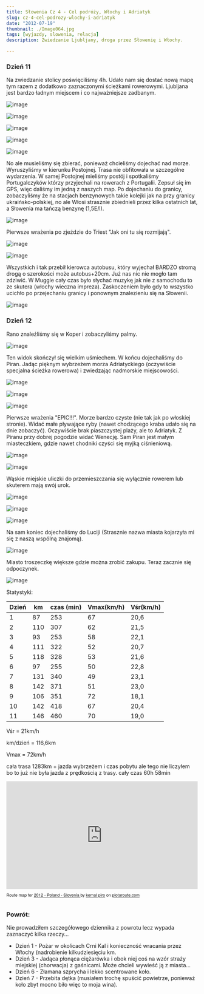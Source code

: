 ```yaml
---
title: Słowenia Cz 4 - Cel podróży, Włochy i Adriatyk
slug: cz-4-cel-podrozy-wlochy-i-adriatyk
date: "2012-07-19"
thumbnail: ./Image064.jpg
tags: [wyjazdy, slowenia, relacja]
description: Zwiedzanie Ljubljany, droga przez Słowenię i Włochy.

---
```


### Dzień 11
Na zwiedzanie stolicy poświęciliśmy 4h. Udało nam się dostać nową mapę tym razem z dodatkowo zaznaczonymi ścieżkami rowerowymi. Ljubljana jest bardzo ładnym miejscem i co najważniejsze zadbanym. 

![image](./Image039.jpg)

![image](./Image040.jpg)

![image](./Image041.jpg)

![image](./Image042.jpg)

![image](./Image043.jpg)


No ale musieliśmy się zbierać, ponieważ chcieliśmy dojechać nad morze. Wyruszyliśmy w kierunku Postojnej. Trasa nie obfitowała w szczególne wydarzenia. W samej Postojnej mieliśmy postój i spotkaliśmy Portugalczyków którzy przyjechali na rowerach z Portugalii. Zepsuł się im GPS, więc daliśmy im jedną z naszych map. Po dojechaniu do granicy, zobaczyliśmy że na stacjach benzynowych takie kolejki jak na przy granicy ukraińsko-polskiej, no ale Włosi strasznie zbiednieli przez kilka ostatnich lat, a Słowenia ma tańczą benzynę (1,5E/l). 

![image](./Image045.jpg)

Pierwsze wrażenia po zjeździe do Triest "Jak oni tu się rozmijają". 

![image](./Image047.jpg)

![image](./Image049.jpg)

Wszystkich i tak przebił kierowca autobusu, który wyjechał BARDZO stromą drogą o szerokości może autobus+20cm. Już nas nic nie mogło tam zdziwić. W Muggie cały czas było słychać muzykę jak nie z samochodu to ze skutera (włochy wieczna impreza). Zaskoczeniem było gdy to wszystko ucichło po przejechaniu granicy i ponownym znalezieniu się na Słowenii.

![image](./Image050.jpg)

### Dzień 12
Rano znaleźliśmy się w Koper i zobaczyliśmy palmy. 

![image](./Image051.jpg)

Ten widok skończył się wielkim uśmiechem. W końcu dojechaliśmy do Piran. Jadąc pięknym wybrzeżem morza Adriatyckiego (oczywiście specjalna ścieżka rowerowa) i zwiedzając nadmorskie miejscowości. 

![image](./Image052.jpg)

![image](./Image053.jpg)

![image](./Image055.jpg)

Pierwsze wrażenia "EPIC!!!". Morze bardzo czyste (nie tak jak po włoskiej stronie). Widać małe pływające ryby (nawet chodzącego kraba udało się na dnie zobaczyć). Oczywiście brak piaszczystej plaży, ale to Adriatyk. Z Piranu przy dobrej pogodzie widać Wenecję. Sam Piran jest małym miasteczkiem, gdzie nawet chodniki czyści się myjką ciśnieniową. 

![image](./Image057.jpg)

![image](./Image056.jpg)

Wąskie miejskie uliczki do przemieszczania się wyłącznie rowerem lub skuterem mają swój urok. 

![image](./Image059.jpg)

![image](./Image058.jpg)

![image](./Image060.jpg)



Na sam koniec dojechaliśmy do Luciji (Strasznie nazwa miasta kojarzyła mi się z naszą wspólną znajomą). 

![image](./Image061.jpg)

Miasto troszeczkę większe gdzie można zrobić zakupu. Teraz zacznie się odpoczynek.

![image](./Image063.jpg)


Statystyki:

| Dzień | km  | czas (min) | Vmax(km/h) | Vśr(km/h) |
|-------|-----|------------|------------|-----------|
| 1     | 87  | 253        | 67         | 20,6      |
| 2     | 110 | 307        | 62         | 21,5      |
| 3     | 93  | 253        | 58         | 22,1      |
| 4     | 111 | 322        | 52         | 20,7      |
| 5     | 118 | 328        | 53         | 21,6      |
| 6     | 97  | 255        | 50         | 22,8      |
| 7     | 131 | 340        | 49         | 23,1      |
| 8     | 142 | 371        | 51         | 23,0      |
| 9     | 106 | 351        | 72         | 18,1      |
| 10    | 142 | 418        | 67         | 20,4      |
| 11    | 146 | 460        | 70         | 19,0      |

Vśr = 21km/h 

km/dzień = 116,6km

Vmax = 72km/h

cała trasa 1283km + jazda wybrzeżem i czas pobytu ale tego nie liczyłem bo to już nie była jazda z prędkością z trasy.
cały czas 60h 58min

<div style="overflow:hidden;position:relative;"><div style="position:relative;width:100%;padding-top:56.25%;overflow:visible;"/><iframe name="plotaroute_map_68629" src="https://www.plotaroute.com/embedmap/68629?units=km&hills=show" style="position:absolute;top:0;left:0;bottom:0;right:0;width:100%; height:100%;" frameborder="0" scrolling="no" allowfullscreen webkitallowfullscreen mozallowfullscreen oallowfullscreen msallowfullscreen></iframe></div><p style="margin-top:8px;font-family:Helvetica Neue,Helvetica,arial;font-size:11px;">Route map for <a href="https://www.plotaroute.com/route/68629?units=km" target="_blank" title="View this route map on plotaroute.com">2012 - Poland - Slovenia </a> by <a href="https://www.plotaroute.com/userprofile/30172" target="_blank" title="View this person's profile on plotaroute.com">kemal piro</a> on <a href="https://www.plotaroute.com" target="_blank" title="plotaroute.com - free route planner for walking, running, cycling and more">plotaroute.com</a></p></div>

### Powrót:

Nie prowadziłem szczegółowego dziennika z powrotu lecz wypada zaznaczyć kilka rzeczy...
- Dzień 1 - Pożar w okolicach Crni Kal i konieczność wracania przez Włochy (nadrobienie kilkudziesięciu km.
- Dzień 3 - Jadąca płonąca ciężarówka i obok niej coś na wzór straży miejskiej (chorwacja) z gaśnicami. Może chcieli wywieść ją z miasta...
- Dzień 6 - Złamana szprycha i lekko scentrowane koło.
- Dzień 7 - Przebita dętka (musiałem trochę spuścić powietrze, ponieważ koło zbyt mocno biło więc to moja wina). 